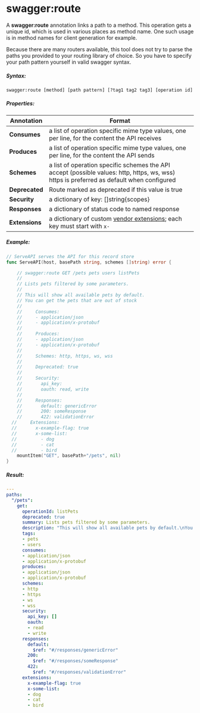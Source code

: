 # swagger:route

A **swagger:route** annotation links a path to a method.
This operation gets a unique id, which is used in various places as method name.
One such usage is in method names for client generation for example.

Because there are many routers available, this tool does not try to parse the paths
you provided to your routing library of choice. So you have to specify your path pattern
yourself in valid swagger syntax.

<!--more-->

##### Syntax:

```
swagger:route [method] [path pattern] [?tag1 tag2 tag3] [operation id]
```

##### Properties:

Annotation | Format
-----------|--------
**Consumes** | a list of operation specific mime type values, one per line, for the content the API receives
**Produces** | a list of operation specific mime type values, one per line, for the content the API sends
**Schemes** | a list of operation specific schemes the API accept (possible values: http, https, ws, wss) https is preferred as default when configured
**Deprecated** | Route marked as deprecated if this value is true
**Security** | a dictionary of key: []string{scopes}
**Responses** | a dictionary of status code to named response
**Extensions** | a dictionary of custom [vendor extensions](https://swagger.io/docs/specification/2-0/swagger-extensions/); each key must start with `x-`

##### Example:

```go
// ServeAPI serves the API for this record store
func ServeAPI(host, basePath string, schemes []string) error {

	// swagger:route GET /pets pets users listPets
	//
	// Lists pets filtered by some parameters.
	//
	// This will show all available pets by default.
	// You can get the pets that are out of stock
	//
	//     Consumes:
	//     - application/json
	//     - application/x-protobuf
	//
	//     Produces:
	//     - application/json
	//     - application/x-protobuf
	//
	//     Schemes: http, https, ws, wss
	//
	//     Deprecated: true
	//
	//     Security:
	//       api_key:
	//       oauth: read, write
	//
	//     Responses:
	//       default: genericError
	//       200: someResponse
	//       422: validationError
  //     Extensions:
  //       x-example-flag: true
  //       x-some-list:
  //         - dog
  //         - cat
  //         - bird
	mountItem("GET", basePath+"/pets", nil)
}
```

##### Result:

```yaml
---
paths:
  "/pets":
    get:
      operationId: listPets
      deprecated: true
      summary: Lists pets filtered by some parameters.
      description: "This will show all available pets by default.\nYou can get the pets that are out of stock"
      tags:
      - pets
      - users
      consumes:
      - application/json
      - application/x-protobuf
      produces:
      - application/json
      - application/x-protobuf
      schemes:
      - http
      - https
      - ws
      - wss
      security:
        api_key: []
        oauth:
        - read
        - write
      responses:
        default:
          $ref: "#/responses/genericError"
        200:
          $ref: "#/responses/someResponse"
        422:
          $ref: "#/responses/validationError"
      extensions:
        x-example-flag: true
        x-some-list:
        - dog
        - cat
        - bird
```
